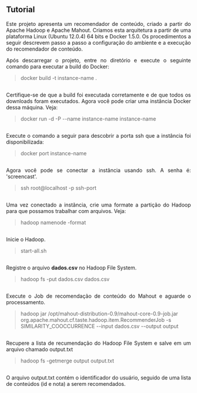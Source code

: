 <h2> Tutorial </h2>
<p align="justify">
Este projeto apresenta um recomendador de conteúdo, criado a partir do Apache Hadoop e Apache Mahout. Criamos esta arquitetura a partir de uma plataforma Linux (Ubuntu 12.0.4) 64 bits e Docker 1.5.0. Os  procedimentos a seguir descrevem passo a passo a configuração do ambiente e a execução do recomendador de conteúdo.
</p>
<p align="justify">
Após descarregar o projeto, entre no diretório e execute o seguinte comando para executar a build do Docker:
</p>

> docker build -t instance-name .

<p align="justify" style="padding-top: 15px;">
Certifique-se de que a build foi executada corretamente e de que todos os downloads foram executados. Agora você pode criar uma instância Docker dessa máquina. Veja:
</p>

> docker run -d -P --name instance-name instance-name

<p align="justify" style="padding-top: 15px;">
Execute o comando a seguir para descobrir a porta ssh que a instância foi disponibilizada:
</p>

> docker port instance-name

<p align="justify" style="padding-top: 15px;">
Agora você pode se conectar a instância usando ssh. A senha é: 'screencast'.
</p>

> ssh root@localhost -p ssh-port

<p align="justify" style="padding-top: 15px;">
Uma vez conectado a instãncia, crie uma formate a partição do Hadoop para que possamos trabalhar com arquivos. Veja:
</p>

> hadoop namenode -format

<p align="justify" style="padding-top: 15px;">
Inicie o Hadoop.
</p>

> start-all.sh

<p align="justify" style="padding-top: 15px;">
Registre o arquivo <b>dados.csv</b> no Hadoop File System.
</p>

> hadoop fs -put dados.csv dados.csv

<p align="justify" style="padding-top: 15px;">
Execute o Job de recomendação de conteúdo do Mahout e aguarde o processamento.
</p>

> hadoop jar /opt/mahout-distribution-0.9/mahout-core-0.9-job.jar org.apache.mahout.cf.taste.hadoop.item.RecommenderJob -s SIMILARITY_COOCCURRENCE --input dados.csv --output output

<p align="justify" style="padding-top: 15px;">
Recupere a lista de recumendação do Hadoop File System e salve em um arquivo chamado output.txt
</p>

> hadoop fs -getmerge output output.txt

<p align="justify" style="padding-top: 15px;">
O arquivo output.txt contém o identificador do usuário, seguido de uma lista de conteúdos (id e nota) a serem recomendados.
